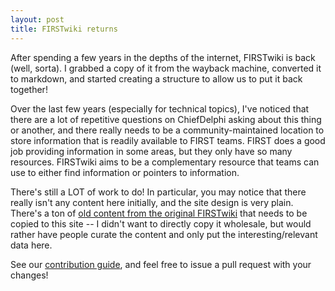 ```yaml
---
layout: post
title: FIRSTwiki returns
---
```


After spending a few years in the depths of the internet, FIRSTwiki is back
(well, sorta). I grabbed a copy of it from the wayback machine, converted it to
markdown, and started creating a structure to allow us to put it back together!

Over the last few years (especially for technical topics), I've noticed that
there are a lot of repetitive questions on ChiefDelphi asking about this thing
or another, and there really needs to be a community-maintained location to
store information that is readily available to FIRST teams. FIRST does a good
job providing information in some areas, but they only have so many resources.
FIRSTwiki aims to be a complementary resource that teams can use to either find
information or pointers to information.

There's still a LOT of work to do! In particular, you may notice that there
really isn't any content here initially, and the site design is very plain.
There's a ton of [old content from the original
FIRSTwiki](https://github.com/firstwiki/original_archive) that needs to be
copied to this site -- I didn't want to directly copy it wholesale, but would
rather have people curate the content and only put the interesting/relevant data
here.

See our [contribution guide](/docs/contributing/), and feel free to issue a
pull request with your changes! 
